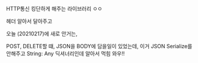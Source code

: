 HTTP통신 킹단하게 해주는 라이브러리 ㅇㅇ

헤더 알아서 달아주고

오늘 (20210217)에 새로 안거는,

POST, DELETE할 떄, JSON을 BODY에 담을일이 있었는데,
이거 JSON Serialize를 안해주고 String: Any 딕셔너리인데 알아서 먹힘 와우!!
